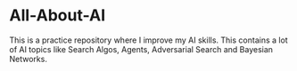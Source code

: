 # All-About-AI
This is a practice repository where I improve my AI skills. This contains a lot of AI topics like Search Algos, Agents, Adversarial Search and Bayesian Networks.
